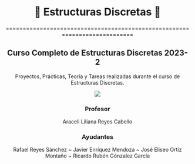 </div>

<div align="center">

#   🌌 Estructuras Discretas 🔭

===========================================================================

Curso Completo de Estructuras Discretas 2023-2 
-------------------------------------------

</div>
  

</div>

<div align="center">

Proyectos, Prácticas, Teoría y Tareas realizadas durante el curso de Estructuras Discretas.

<!--
***<p style="text-align: center;">Carlos Emilio Castañón Maldonado   </p>*** 
-->

[![](https://media.giphy.com/media/l3978y5HqiEtqupiM/giphy.gif)](https://www.youtube.com/watch?v=X8f5RgwY8CI)




### Profesor
Araceli Liliana Reyes Cabello

### Ayudantes

Rafael Reyes Sánchez ~ Javier Enríquez Mendoza ~  José Eliseo Ortíz Montaño ~ Ricardo Rubén Gónzalez García
  
</div>  
